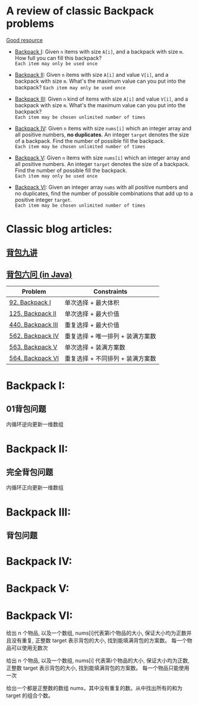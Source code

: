 # A review of classic Backpack problems
[Good resource](https://zhengyang2015.gitbooks.io/lintcode/content/backpack_i_92.html)  
* [Backpack I](#Backpack-I): Given `n` items with size `A[i]`, and a backpack with size `m`. How full you can fill this backpack?   
`Each item may only be used once`

* [Backpack II](#Backpack-II): Given `n` items with size `A[i]` and value `V[i]`, and a backpack with size `m`. What's the maximum value can you put into the backpack?
`Each item may only be used once`

* [Backpack III](#Backpack-III): Given `n` kind of items with size `A[i]` and value `V[i]`, and a backpack with size `m`. What's the maximum value can you put into the backpack?  
`Each item may be chosen unlimited number of times`


* [Backpack IV](#Backpack-IV): Given `n` items with size `nums[i]` which an integer array and all positive numbers, **no duplicates**. An integer `target` denotes the size of a backpack. Find the number of possible fill the backpack.  
`Each item may be chosen unlimited number of times`

* [Backpack V](#Backpack-V): Given `n` items with size `nums[i]` which an integer array and all positive numbers. An integer `target` denotes the size of a backpack. Find the number of possible fill the backpack.  
`Each item may only be used once`  

* [Backpack VI](#Backpack-VI): Given an integer array `nums` with all positive numbers and no duplicates, find the number of possible combinations that add up to a positive integer `target`.  
`Each item may be chosen unlimited number of times`  
  



# Classic blog articles: 
## [背包九讲](https://anivian.github.io/pack-master/V2.pdf)
## [背包六问 (in Java)](https://segmentfault.com/a/1190000006325321)

|                                     Problem                                         |    Constraints    |
| ----------------------------------------------------------------------------------- | ----------------- |
| [92. Backpack I](https://www.lintcode.com/problem/backpack/description)             | 单次选择 + 最大体积 |
| [125. Backpack II](https://www.lintcode.com/problem/backpack-ii/description)        | 单次选择 + 最大价值 |
| [440. Backpack III](https://www.lintcode.com/problem/backpack-iii/description)      | 重复选择 + 最大价值 |
| [562. Backpack IV](https://www.lintcode.com/problem/backpack-iv/description)        | 重复选择 + 唯一排列 + 装满方案数 |
| [563. Backpack V](https://www.lintcode.com/problem/backpack-v/description)          | 单次选择 + 装满方案数 |
| [564. Backpack VI](https://www.lintcode.com/problem/combination-sum-iv/description) | 重复选择 + 不同排列 + 装满方案数 |  
   
    
# Backpack I: 
## 01背包问题
内循环逆向更新一维数组

# Backpack II: 
## 完全背包问题
内循环正向更新一维数组

# Backpack III: 
## 背包问题

# Backpack IV: 

# Backpack V: 

# Backpack VI: 



给出 n 个物品, 以及一个数组, nums[i]代表第i个物品的大小, 保证大小均为正数并且没有重复, 正整数 target 表示背包的大小, 找到能填满背包的方案数。
每一个物品可以使用无数次

给出 n 个物品, 以及一个数组, nums[i] 代表第i个物品的大小, 保证大小均为正数, 正整数 target 表示背包的大小, 找到能填满背包的方案数。
每一个物品只能使用一次

给出一个都是正整数的数组 nums，其中没有重复的数。从中找出所有的和为 target 的组合个数。

